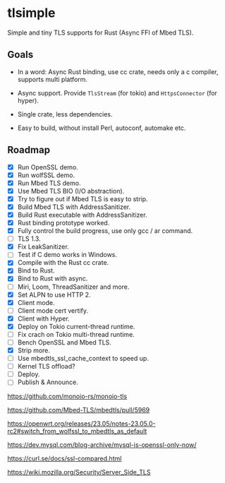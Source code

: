 # tlsimple

Simple and tiny TLS supports for Rust (Async FFI of Mbed TLS).

## Goals

- In a word: Async Rust binding, use cc crate, needs only a c compiler, supports multi platform.

- Async support. Provide `TlsStream` (for tokio) and `HttpsConnector` (for hyper).

- Single crate, less dependencies.

- Easy to build, without install Perl, autoconf, automake etc.

## Roadmap

- [x] Run OpenSSL demo.
- [x] Run wolfSSL demo.
- [x] Run Mbed TLS demo.
- [x] Use Mbed TLS BIO (I/O abstraction).
- [x] Try to figure out if Mbed TLS is easy to strip.
- [x] Build Mbed TLS with AddressSanitizer.
- [x] Build Rust executable with AddressSanitizer.
- [x] Rust binding prototype worked.
- [x] Fully control the build progress, use only gcc / ar command.
- [ ] TLS 1.3.
- [x] Fix LeakSanitizer.
- [ ] Test if C demo works in Windows.
- [x] Compile with the Rust cc crate.
- [x] Bind to Rust.
- [x] Bind to Rust with async.
- [ ] Miri, Loom, ThreadSanitizer and more.
- [x] Set ALPN to use HTTP 2.
- [x] Client mode.
- [ ] Client mode cert vertify.
- [x] Client with Hyper.
- [x] Deploy on Tokio current-thread runtime.
- [ ] Fix crach on Tokio multi-thread runtime.
- [ ] Bench OpenSSL and Mbed TLS.
- [x] Strip more.
- [ ] Use mbedtls_ssl_cache_context to speed up.
- [ ] Kernel TLS offload?
- [ ] Deploy.
- [ ] Publish & Announce.

https://github.com/monoio-rs/monoio-tls

https://github.com/Mbed-TLS/mbedtls/pull/5969

https://openwrt.org/releases/23.05/notes-23.05.0-rc2#switch_from_wolfssl_to_mbedtls_as_default

https://dev.mysql.com/blog-archive/mysql-is-openssl-only-now/

https://curl.se/docs/ssl-compared.html

https://wiki.mozilla.org/Security/Server_Side_TLS

<!--
cargo install bindgen-cli
sudo dnf install clang-devel
bindgen src/mbedtls.h -o src/mbedtls_h.rs --default-macro-constant-type signed -- -I3rdparty/mbedtls/include
https://rust-lang.github.io/rust-bindgen/allowlisting.html
-->

<!--
curl -vvvk --tlsv1.3 https://127.0.0.1:11111
https://stackoverflow.com/questions/50887018/cmake-generate-single-header-file
https://github.com/rust-lang/cc-rs/issues/242
https://www.wolfssl.com/documentation/manuals/wolfssl/chapter02.html
先尝试 bindgen 或者其他方案
crate “cc”
绑定代码？询问

tlsimple (174 deps)  =  5783792 Aug 17 19:52 ksite
rustls (183 deps)    =  6479280 Aug 17 20:10 ksite


https://doc.rust-lang.org/cargo/reference/manifest.html#the-exclude-and-include-fields


cargo install bindgen-cli

-->

<!--
# openssl
mkdir -p target
cd target
curl -o openssl.tar.gz -L https://github.com/openssl/openssl/releases/download/openssl-3.1.1/openssl-3.1.1.tar.gz
rm -rf openssl
mkdir openssl
tar -xf openssl.tar.gz --strip-components 1 -C openssl
cd openssl
rm -rf test doc demos CHANGES.md
tar -cJf openssl.tar.xz openssl
-->


<!--
https://mbed-tls.readthedocs.io/projects/api/en/development/api/file/net__sockets_8h/#net__sockets_8h_1a4841afd0e14f1fd44b82c3a850961ab7
https://github.com/Mbed-TLS/mbedtls/tree/development/programs/ssl
https://github.com/Mbed-TLS/mbedtls/blob/963513dba56991e2c741290841e2f33b9398ea52/programs/ssl/ssl_server2.c#L2855
https://github.com/Mbed-TLS/mbedtls/blob/development/programs/ssl/mini_client.c
https://github.com/sfackler/hyper-openssl/blob/master/src/lib.rs
-->